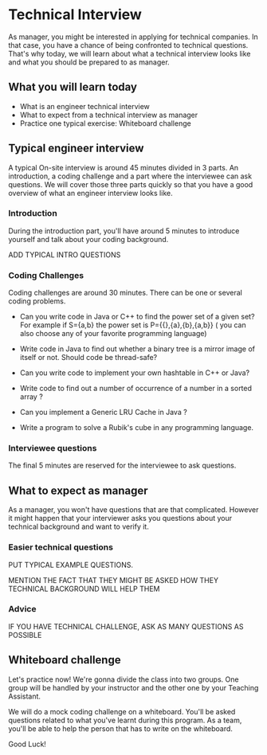 # Technical Interview

As manager, you might be interested in applying for technical companies. In that case, you have a chance of being confronted to technical questions. That's why today, we will learn about what a technical interview looks like and what you should be prepared to as manager.

## What you will learn today
* What is an engineer technical interview
* What to expect from a technical interview as manager
* Practice one typical exercise: Whiteboard challenge

## Typical engineer interview
A typical On-site interview is around 45 minutes divided in 3 parts. An introduction, a coding challenge and a part where the interviewee can ask questions. We will cover those three parts quickly so that you have a good overview of what an engineer interview looks like.

### Introduction
During the introduction part, you'll have around 5 minutes to introduce yourself and talk about your coding background.

ADD TYPICAL INTRO QUESTIONS

### Coding Challenges
Coding challenges are around 30 minutes. There can be one or several coding problems.


- Can you write code in Java or C++ to find the power set of a given set? For example if S={a,b} the power set is P={{},{a},{b},{a,b}} ( you can also choose any of your favorite programming language)

- Write code in Java to find out whether a binary tree is a mirror image of itself or not. Should code be thread-safe?

- Can you write code to implement your own hashtable in C++ or Java?

- Write code to find out a number of occurrence of a number in a sorted array ?

- Can you implement a Generic LRU Cache in Java ?

- Write a program to solve a Rubik's cube in any programming language.


### Interviewee questions
The final 5 minutes are reserved for the interviewee to ask questions.

## What to expect as manager
As a manager, you won't have questions that are that complicated. However it might happen that your interviewer asks you questions about your technical background and want to verify it.

### Easier technical questions

PUT TYPICAL EXAMPLE QUESTIONS.

MENTION THE FACT THAT THEY MIGHT BE ASKED HOW THEY TECHNICAL BACKGROUND WILL HELP THEM

### Advice
IF YOU HAVE TECHNICAL CHALLENGE, ASK AS MANY QUESTIONS AS POSSIBLE

## Whiteboard challenge
Let's practice now! We're gonna divide the class into two groups. One group will be handled by your instructor and the other one by your Teaching Assistant.

We will do a mock coding challenge on a whiteboard. You'll be asked questions related to what you've learnt during this program. As a team, you'll be able to help the person that has to write on the whiteboard.

Good Luck!
